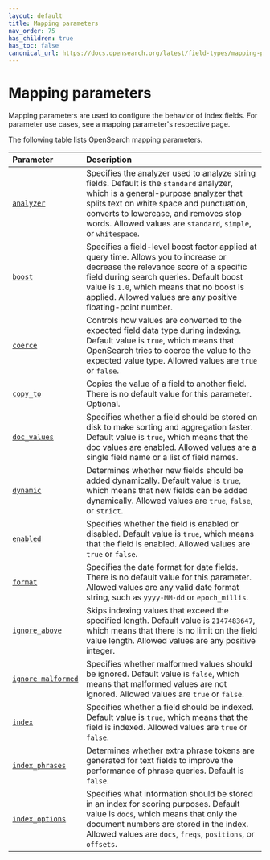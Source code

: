 ```yaml
---
layout: default
title: Mapping parameters
nav_order: 75
has_children: true
has_toc: false
canonical_url: https://docs.opensearch.org/latest/field-types/mapping-parameters/index/
---
```


# Mapping parameters

Mapping parameters are used to configure the behavior of index fields. For parameter use cases, see a mapping parameter's respective page.

The following table lists OpenSearch mapping parameters.

Parameter | Description
:--- | :---
[`analyzer`]({{site.url}}{{site.baseurl}}/field-types/mapping-parameters/analyzer/) | Specifies the analyzer used to analyze string fields. Default is the `standard` analyzer, which is a general-purpose analyzer that splits text on white space and punctuation, converts to lowercase, and removes stop words. Allowed values are `standard`, `simple`, or `whitespace`. 
[`boost`]({{site.url}}{{site.baseurl}}/field-types/mapping-parameters/boost/) | Specifies a field-level boost factor applied at query time. Allows you to increase or decrease the relevance score of a specific field during search queries. Default boost value is `1.0`, which means that no boost is applied. Allowed values are any positive floating-point number.
[`coerce`]({{site.url}}{{site.baseurl}}/field-types/mapping-parameters/coerce/) | Controls how values are converted to the expected field data type during indexing. Default value is `true`, which means that OpenSearch tries to coerce the value to the expected value type. Allowed values are `true` or `false`.
[`copy_to`]({{site.url}}{{site.baseurl}}/field-types/mapping-parameters/copy-to/) | Copies the value of a field to another field. There is no default value for this parameter. Optional.
[`doc_values`]({{site.url}}{{site.baseurl}}/field-types/mapping-parameters/doc-values/) | Specifies whether a field should be stored on disk to make sorting and aggregation faster. Default value is `true`, which means that the doc values are enabled. Allowed values are a single field name or a list of field names.
[`dynamic`]({{site.url}}{{site.baseurl}}/field-types/mapping-parameters/dynamic/) | Determines whether new fields should be added dynamically. Default value is `true`, which means that new fields can be added dynamically. Allowed values are `true`, `false`, or `strict`.
[`enabled`]({{site.url}}{{site.baseurl}}/field-types/mapping-parameters/enabled/) | Specifies whether the field is enabled or disabled. Default value is `true`, which means that the field is enabled. Allowed values are `true` or `false`.
[`format`]({{site.url}}{{site.baseurl}}/field-types/mapping-parameters/format/) | Specifies the date format for date fields. There is no default value for this parameter. Allowed values are any valid date format string, such as `yyyy-MM-dd` or `epoch_millis`.
[`ignore_above`]({{site.url}}{{site.baseurl}}/field-types/mapping-parameters/ignore-above/) | Skips indexing values that exceed the specified length. Default value is `2147483647`, which means that there is no limit on the field value length. Allowed values are any positive integer.
[`ignore_malformed`]({{site.url}}{{site.baseurl}}/field-types/mapping-parameters/ignore-malformed/) | Specifies whether malformed values should be ignored. Default value is `false`, which means that malformed values are not ignored. Allowed values are `true` or `false`.
[`index`]({{site.url}}{{site.baseurl}}/field-types/mapping-parameters/index-parameter/) | Specifies whether a field should be indexed. Default value is `true`, which means that the field is indexed. Allowed values are `true` or `false`.
[`index_phrases`]({{site.url}}{{site.baseurl}}/field-types/mapping-parameters/index-phrases/) | Determines whether extra phrase tokens are generated for text fields to improve the performance of phrase queries. Default is `false`.
[`index_options`]({{site.url}}{{site.baseurl}}/field-types/mapping-parameters/index-options/) | Specifies what information should be stored in an index for scoring purposes. Default value is `docs`, which means that only the document numbers are stored in the index. Allowed values are `docs`, `freqs`, `positions`, or `offsets`.

